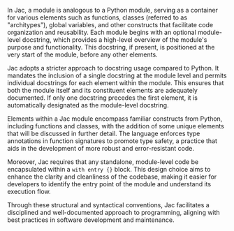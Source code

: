 In Jac, a module is analogous to a Python module, serving as a container for various elements such as functions, classes (referred to as "architypes"), global variables, and other constructs that facilitate code organization and reusability. Each module begins with an optional module-level docstring, which provides a high-level overview of the module's purpose and functionality. This docstring, if present, is positioned at the very start of the module, before any other elements.

Jac adopts a stricter approach to docstring usage compared to Python. It mandates the inclusion of a single docstring at the module level and permits individual docstrings for each element within the module. This ensures that both the module itself and its constituent elements are adequately documented. If only one docstring precedes the first element, it is automatically designated as the module-level docstring.

Elements within a Jac module encompass familiar constructs from Python, including functions and classes, with the addition of some unique elements that will be discussed in further detail. The language enforces type annotations in function signatures to promote type safety, a practice that aids in the development of more robust and error-resistant code.

Moreover, Jac requires that any standalone, module-level code be encapsulated within a `with entry {}` block. This design choice aims to enhance the clarity and cleanliness of the codebase, making it easier for developers to identify the entry point of the module and understand its execution flow.

Through these structural and syntactical conventions, Jac facilitates a disciplined and well-documented approach to programming, aligning with best practices in software development and maintenance.